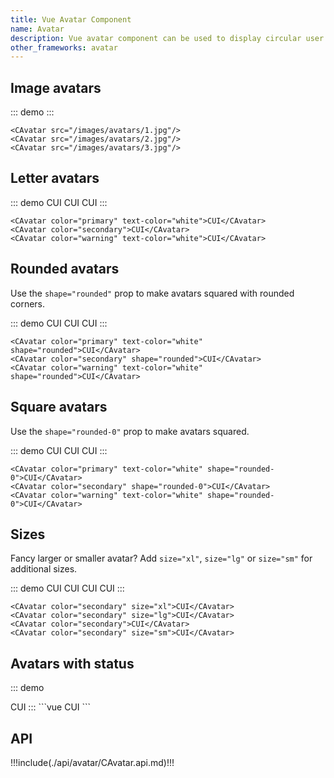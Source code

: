 ```yaml
---
title: Vue Avatar Component
name: Avatar
description: Vue avatar component can be used to display circular user profile pictures. Avatar can be used to portray people or objects. It supports images, icons, or letters.
other_frameworks: avatar
---
```


## Image avatars

::: demo
<CAvatar :src="$withBase('/images/avatars/1.jpg')"/>
<CAvatar :src="$withBase('/images/avatars/2.jpg')"/>
<CAvatar :src="$withBase('/images/avatars/3.jpg')"/>
:::
```vue
<CAvatar src="/images/avatars/1.jpg"/>
<CAvatar src="/images/avatars/2.jpg"/>
<CAvatar src="/images/avatars/3.jpg"/>
```
## Letter avatars

::: demo
<CAvatar color="primary" text-color="white">CUI</CAvatar>
<CAvatar color="secondary">CUI</CAvatar>
<CAvatar color="warning" text-color="white">CUI</CAvatar>
:::
```vue
<CAvatar color="primary" text-color="white">CUI</CAvatar>
<CAvatar color="secondary">CUI</CAvatar>
<CAvatar color="warning" text-color="white">CUI</CAvatar>
```

## Rounded avatars

Use the `shape="rounded"` prop to make avatars squared with rounded corners.

::: demo
<CAvatar color="primary" text-color="white" shape="rounded">CUI</CAvatar>
<CAvatar color="secondary" shape="rounded">CUI</CAvatar>
<CAvatar color="warning" text-color="white" shape="rounded">CUI</CAvatar>
:::
```vue
<CAvatar color="primary" text-color="white" shape="rounded">CUI</CAvatar>
<CAvatar color="secondary" shape="rounded">CUI</CAvatar>
<CAvatar color="warning" text-color="white" shape="rounded">CUI</CAvatar>
```
## Square avatars

Use the `shape="rounded-0"` prop to make avatars squared.

::: demo
<CAvatar color="primary" text-color="white" shape="rounded-0">CUI</CAvatar>
<CAvatar color="secondary" shape="rounded-0">CUI</CAvatar>
<CAvatar color="warning" text-color="white" shape="rounded-0">CUI</CAvatar>
:::
```vue
<CAvatar color="primary" text-color="white" shape="rounded-0">CUI</CAvatar>
<CAvatar color="secondary" shape="rounded-0">CUI</CAvatar>
<CAvatar color="warning" text-color="white" shape="rounded-0">CUI</CAvatar>
```

## Sizes

Fancy larger or smaller avatar? Add `size="xl"`, `size="lg"` or `size="sm"` for additional sizes.

::: demo
<CAvatar color="secondary" size="xl">CUI</CAvatar>
<CAvatar color="secondary" size="lg">CUI</CAvatar>
<CAvatar color="secondary">CUI</CAvatar>
<CAvatar color="secondary" size="sm">CUI</CAvatar>
:::
```vue
<CAvatar color="secondary" size="xl">CUI</CAvatar>
<CAvatar color="secondary" size="lg">CUI</CAvatar>
<CAvatar color="secondary">CUI</CAvatar>
<CAvatar color="secondary" size="sm">CUI</CAvatar>
```

## Avatars with status

::: demo

<CAvatar :src="$withBase('/images/avatars/1.jpg')" status="success"/>
<CAvatar color="secondary" status="danger">CUI</CAvatar>
:::
```vue
<CAvatar src="/images/avatars/1.jpg" status="success"/>
<CAvatar color="secondary" status="danger">CUI</CAvatar>
```

## API

!!!include(./api/avatar/CAvatar.api.md)!!!